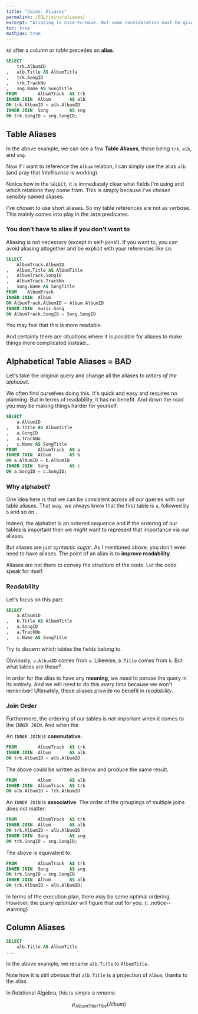 ```yaml
---
title: "Joins: Aliases"
permalink: /SQL/joins/aliases/
excerpt: "Aliasing is nice-to-have. But some consideration must be given to them."
toc: true
mathjax: true
---
```


`AS` after a _column_ or _table_ precedes an __alias__. 

```sql
SELECT
	trk.AlbumID
,	alb.Title AS AlbumTitle 
,	trk.SongID
,	trk.TrackNo
,	sng.Name AS SongTitle
FROM		AlbumTrack 	AS trk
INNER JOIN	Album 		AS alb
ON trk.AlbumID = alb.AlbumID
INNER JOIN	Song 		AS sng
ON trk.SongID = sng.SongID;
```


## Table Aliases

In the above example, we can see a few __Table Aliases__, these being `trk`, `alb`, and `sng`.

Now if i want to reference the `Album` relation, I can simply use the alias `alb` (and pray that _Intellisense_ is working).

Notice how in the `SELECT`, it is immediately clear what fields I'm using and which relations they come from. This is simply because I've chosen sensibly named aliases.

I've chosen to use short aliases. So my table references are not as verbose. This mainly comes into play in the `JOIN` predicates.

### You don’t have to alias if you don’t want to

Aliasing is not necessary (except in self-joins!). If you want to, you can avoid aliasing altogether and be explicit with your references like so:

```sql
SELECT
	AlbumTrack.AlbumID
,	Album.Title AS AlbumTitle
,	AlbumTrack.SongID
,	AlbumTrack.TrackNo
,	Song.Name AS SongTitle
FROM	AlbumTrack
INNER JOIN	Album
ON AlbumTrack.AlbumID = Album.AlbumID
INNER JOIN	music.Song
ON AlbumTrack.SongID = Song.SongID
```

You may feel that this is more readable. 

And certainly there are situations where it is possible for aliases to make things more complicated instead...

## Alphabetical Table Aliases = BAD

Let's take the original query and change all the aliases to _letters of the alphabet_.

We often find ourselves doing this. It's quick and easy and requires no planning. But in terms of readability, it has no benefit. And down the road you may be making things harder for yourself.

```sql
SELECT
	a.AlbumID
,	b.Title AS AlbumTitle 
,	a.SongID
,	a.TrackNo
,	c.Name AS SongTitle
FROM		AlbumTrack 	AS a
INNER JOIN	Album 		AS b
ON a.AlbumID = b.AlbumID
INNER JOIN	Song 		AS c
ON a.SongID = c.SongID;
```
### Why alphabet?

One idea here is that we can be consistent across all our queries with our table aliases.
That way, we always know that the first table is `a`, followed by `b` and so on... 

Indeed, the alphabet is an ordered sequence and if the ordering of our tables is important then we _might_ want to represent that importance via our aliases.

But aliases are just _syntactic sugar_. 
As I mentioned above, you don't even need to have aliases. 
The point of an alias is to __improve readability__.

Aliases are not there to convey the structure of the code. 
Let the code speak for itself.

### Readability
Let's focus on this part:
```sql
SELECT
	a.AlbumID
,	b.Title AS AlbumTitle 
,	a.SongID
,	a.TrackNo
,	c.Name AS SongTitle
```

Try to discern which tables the fields belong to.

Obviously, `a.AlbumID` comes from `a`. 
Likewise, `b.Title` comes from `b`. 
But what tables are these?

In order for the alias to have any __meaning__, we need to peruse the query in its entirely.
And we will need to do this _every time_ because we won't remember!
Ultimately, these aliases provide no benefit in _readability_.

### Join Order

Furthermore, the ordering of our tables is not important when it comes to the `INNER JOIN`.
And when the 

An `INNER JOIN` is __commutative__.

```sql
FROM		AlbumTrack 	AS trk
INNER JOIN	Album 		AS alb
ON trk.AlbumID = alb.AlbumID
```

The above could be written as below and produce the same result.

```sql
FROM		Album 		AS alb
INNER JOIN	AlbumTrack	AS trk
ON alb.AlbumID = trk.AlbumID
```

An `INNER JOIN` is __associative__.
The order of the groupings of multiple joins does not matter:

```sql
FROM		AlbumTrack 	AS trk
INNER JOIN	Album 		AS alb
ON trk.AlbumID = alb.AlbumID
INNER JOIN	Song 		AS sng
ON trk.SongID = sng.SongID;
```

The above is equivalent to:

```sql
FROM		AlbumTrack 	AS trk
INNER JOIN	Song 		AS sng
ON trk.SongID = sng.SongID
INNER JOIN	Album 		AS alb
ON trk.AlbumID = alb.AlbumID;
```

In terms of the execution plan, there may be some optimal ordering. However, the _query optimizer_ will figure that out for you.
{: .notice--warning}




## Column Aliases

```sql
SELECT
	alb.Title AS AlbumTitle
... 
```
In the above example, we rename `alb.Title` to `AlbumTitle`.

Note how it is still obvious that `alb.Title` is a projection of `Album`, thanks to the alias.

In Relational Algebra, this is simple a _rename_.

$$
\rho_{AlbumTitle/Title}(Album)
$$